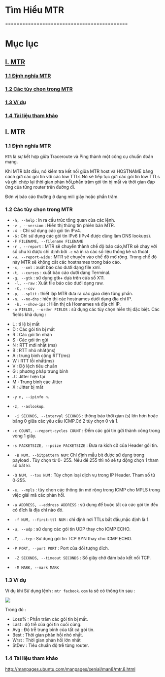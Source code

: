# Tìm Hiểu MTR
===========================================
# Mục lục
## [I. MTR](#mtr)
### [1.1 Định nghĩa MTR](#11)
### [1.2 Các tùy chọn trong MTR](#12)
### [1.3 Ví dụ ](#13)
### [1.4 Tài liệu tham khảo](#14)
<a name=mtr></a>
## I. MTR

<a name=11></a>
### 1.1 Định nghĩa MTR
 `MTR` là sự kết hợp giữa Traceroute và Ping thành một công cụ chuẩn đoán mạng.

 Khi MTR bắt đầu, nó kiểm tra kết nối giữa MTR host và HOSTNAME bằng cách gửi các gói tin với các low TTLs.Nó sẽ tiếp tục gửi các gói tin low TTLs và ghi chép lại thời gian phản hồi,phần trăm gói tin bị mất và thời gian đáp ứng của từng router trên đường đi.

 Đơn vị báo cáo thường ở dạng mili giây hoặc phần trăm.

<a name=12></a>
### 1.2 Các tùy chọn trong MTR
 - `-h, --help` : In ra cấu trúc tổng quan của các lệnh.
 - `-v , --version` : Hiển thị thông tin phiên bản MTR.
 - `-4 ` : Chỉ sử dụng các gói tin IPv4.
 - `-6` : Chỉ sử dụng các gói tin IPv6 (IPv4 được dùng làm DNS lookups).
 - `-F FILENAME, --filename FILENAME`
 - `-r , --report` : MTR sẽ chuyển thành chế độ báo cáo,MTR sẽ chạy với số chu kì được chỉ định bởi `-c` và in ra các số liệu thống kê và thoát.
 - `-w, --report-wide` : MTR sẽ chuyển vào chế độ mở rộng. Trong chế độ này MTR sẽ không cắt các hostnames trong báo cáo.
 - `-x, --xml` : xuất báo cáo dưới dạng file xml.
 - `-t, --curses` : xuất báo cáo dưới dạng Terminal.
 - `-g, --gtk` : sử dụng gtk+ dựa trên cửa sổ X11.
 - ` -l, --raw` : Xuất file báo cáo dưới dạng raw.
 - ` -C, --csv`
 - `-p, --split` : thiết lập MTR đưa ra các giao diện từng phần.
 - `-n, --no-dns` : hiển thị các hostnames dưới dạng địa chỉ IP.
 - ` -b, --show-ips` : Hiển thị cả Hosnames và địa chỉ IP.
 - `-o FIELDS, --order FIELDS` : sử dụng các tùy chọn hiển thị đặc biệt. Các fields khả dụng :
  
  <ul>
   <li>L : tỉ lệ bị mất</li>
   <li>D : Các gói tin bị mất</li>
   <li>R : Các gói tin nhận</li>
   <li>S : Các gói tin gửi</li>
   <li>N : RTT mới nhất (ms)</li>
   <li>B : RTT nhỏ nhất(ms)</li>
   <li>A : trung bình cộng RTT(ms)</li>
   <li>W : RTT lỗi nhất(ms)</li>
   <li>V : Độ lệch tiêu chuẩn</li>
   <li>G : phương pháp trung bình</li>
   <li>J : Jitter hiện tại</li>
   <li>M : Trung bình các Jitter</li>
   <li>X : Jitter bị mất</li>
  </ul>
  
 - `-y n, --ipinfo n`.
  
 - `-z, --aslookup`.
  
 - ` -i SECONDS, --interval SECONDS` : thông báo thời gian (s) lớn hơn hoặc bằng 0  giữa các yêu cầu ICMP.Có 2 tùy chọn 0 và 1.
 - `-c COUNT, --report-cycles COUNT` :  Đếm các gói tin gửi thành công trong vòng 1 giây.
 - `-s PACKETSIZE, --psize PACKETSIZE` : Đưa ra kích cỡ của Header gói tin.
 - ` -B NUM, --bitpattern NUM`: Chỉ định mẫu bit được sử dụng trong payload . Tùy chọn từ 0- 255. Nếu để 255 thì nó sẽ tự động chọn 1 tham số bất kì.
 - `-Q NUM, --tos NUM` : Tùy chọn loại dịch vụ trong IP Header. Tham số từ 0-255.
 - `-e, --mpls` : tùy chọn các thông tin mở rộng trong ICMP cho MPLS trong việc giải mã các phản hồi.
 - `-a ADDRESS, --address ADDRESS` : sử dụng để buộc tất cả các gói tin đều có đích là địa chỉ nào đó.
 - ` -f NUM, --first-ttl NUM` : chỉ định nơi TTLs bắt đầu,mặc định là 1.
 - `-u, --udp` : sử dụng các gói tin UDP thay cho ICMP ECHO.
 - `-T, --tcp` : Sử dụng gói tin TCP SYN thay cho ICMP ECHO.
 - `-P PORT, --port PORT` : Port của đối tượng đích.
 - ` -Z SECONDS, --timeout SECONDS` : Số giây chờ đảm bảo kết nối TCP.
 - ` -M MARK, --mark MARK`

<a name=13></a>
### 1.3 Ví dụ

  Ví dụ khi Sử dụng lệnh : `mtr facbook.com` ta sẽ có thông tin sau :

  <img src=http://i.imgur.com/aGflzGM.png>

  Trong đó :

 - Loss% : Phần trăm các gói tin bị mất.
 - Last : độ trễ của gói tin cuối cùng.
 - Avg : Độ trễ  trung bình của tất cả gói tin.
 - Best : Thời gian phản hồi nhỏ nhất.
 - Wrst : Thời gian phản hồi lớn nhất
 - StDev : Tiêu chuẩn độ trễ  từng router.
  
<a name=14></a>
### 1.4 Tài liệu tham khảo 
  
  http://manpages.ubuntu.com/manpages/xenial/man8/mtr.8.html 
